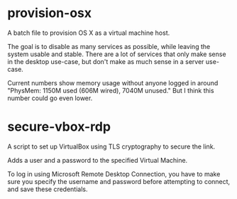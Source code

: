 provision-osx
=============

A batch file to provision OS X as a virtual machine host.

The goal is to disable as many services as possible, while leaving the system usable and stable. There are a lot of services that only make sense in the desktop use-case, but don't make as much sense in a server use-case.

Current numbers show memory usage without anyone logged in around "PhysMem: 1150M used (606M wired), 7040M unused." But I think this number could go even lower.


secure-vbox-rdp
===============

A script to set up VirtualBox using TLS cryptography to secure the link.

Adds a user and a password to the specified Virtual Machine.

To log in using Microsoft Remote Desktop Connection, you have to make sure you specify the username and password before attempting to connect, and save these credentials.
